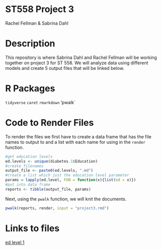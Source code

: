ST558 Project 3
================
Rachel Fellman & Sabrina Dahl

# Description

This repository is where Sabrina Dahl and Rachel Fellman will be working
together on project 3 for ST 558. We will analyze data using different
models and create 5 output files that will be linked below.

# R Packages

`tidyverse` `caret` `rmarkdown` ’pwalk\`

# Code to Render Files

To render the files we first have to create a data frame that has the
file names to output to and a list with each name for using in the
`render` function.

``` r
#get education levels
ed.levels <- unique(diabetes.1$Education)
#create filenames
output_file <- paste0(ed.levels, ".md")
#create a list which just the education level parameter
params = lapply(ed.level, FUN = function(x){list(ed = x)})
#put into data frame
reports <- tibble(output_file, params)
```

Next, using the `pwalk` function, we will knit the documents.

``` r
pwalk(reports, render, input = "project3.rmd")
```

# Links to files
[ed level 1](Education_level1.html)
